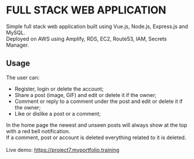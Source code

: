 # FULL STACK WEB APPLICATION #

Simple full stack web application built using Vue.js, Node.js, Express.js and MySQL.
<br/>
Deployed on AWS using Amplify, RDS, EC2, Route53, IAM, Secrets Manager.

## Usage ##

The user can:

- Register, login or delete the account;
- Share a post (image, GIF) and edit or delete it if the owner;
- Comment or reply to a comment under the post and edit or delete it if the owner;
- Like or dislike a post or a comment;

In the home page the newest and unseen posts will always show at the top with a red bell notification.
<br/>
If a comment, post or account is deleted everything related to it is deleted.
<br/>
<br/>
Live demo: https://project7.myportfolio.training
